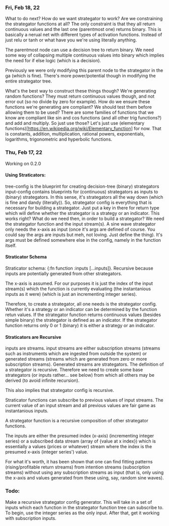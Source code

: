 ### Fri, Feb 18, 22

What to do next? How do we want strategator to work? Are we constraining the strategator functions at all? The only constraint is that they all return continuous values and the last one (parentmost one) returns binary. This is basically a nerual net with different types of activation functions. Instead of just relu or tanh or what have you we're using literally anything.

The parentmost node can use a decision tree to return binary. We need some way of collapsing multiple continuous values into binary which implies the need for if else logic (which is a decision).

Previously we were only modifying this parent node to the strategator in the ga (which is fine). There's more power/potential though in modifying the entire strategator tree.

What's the best way to construct these things though? We're generating random functions? They must return continuous values though, and not error out (so no divide by zero for example). How do we ensure these functions we're generating are compliant? We should test them before allowing them to be used? There are some families of functions that we know are compliant like sin and cos functions (and all other trig functions?) and add and multiply. So just use those? Let's just use (elementary functions)[https://en.wikipedia.org/wiki/Elementary_function] for now. That is constants, addition, multiplication, rational powers, exponentials, logarithms, trigonometric and hyperbolic functions.

### Thu, Feb 17, 22

Working on 0.2.0

#### Using Straticators:

tree-config is the blueprint for creating decision-tree (binary) strategators
input-config contains blueprints for (continuous) strategators as inputs to (binary) strategators. In this sense, it's strategators all the way down (which is fine and dandy (literally)).
So, strategator config is everything that is necessary for building a strategator. Just put a key in there for return type which will define whether the strategator is a strategy or an indicator. This works right?
What do we need then, in order to build a strategator? We need the strategator function and the input stream(s). A sine wave strategator only needs the x-axis as input (once it's args are defined of course. You could say the args are inputs but meh, not loving. Just define the thing). It's args must be defined somewhere else in the config, namely in the function itself.

#### Straticator Schema

Straticator schema: {:fn function :inputs [...inputs]}. Recursive because inputs are potentially generated from other strategators.

The x-axis is assumed. For our purposes it is just the index of the input stream(s) which the function is currently evaluating (the instantanious inputs as it were) (which is just an incrementing integer series).

Therefore, to create a strategator, all one needs is the strategator config. Whether it's a strategy or an indicator can be determined by the function retun values. If the strategator function returns continuous values (besides simple binary) the strategator is defined as an indicator. If the strategator function returns only 0 or 1 (binary) it is either a strategy or an indicator.

#### Straticators are Recursive

inputs are streams. input streams are either subscription streams (streams such as instruments which are ingested from outside the system) or generated streams (streams which are generated from zero or more subscription streams). Generated streams are strategators. The definition of a strategator is recursive. Therefore we need to create some base strategators (or inputs rather... see below) from which all others may be derived (to avoid infinite recursion).

This also implies that strategator config is recursive.

Straticator functions can subscribe to previous values of input streams. The current value of an input stream and all previous values are fair game as instantanious inputs.

A strategator function is a recursive composition of other strategator functions.

The inputs are either the presumed index (x-axis) (incrementing integer series) or a subscribed data stream (array of {value at x index}) which is essentially a values (prices or whatever) stream where the index is the presumed x-axis (integer series') value.

For what it's worth, it has been shown that one can find fitting patterns (rising/profitable return streams) from intention streams (subscription streams) without using any subscription streams as input (that is, only using the x-axis and values generated from these using, say, random sine waves).

### Todo:

Make a recursive strategator config generator. This will take in a set of inputs which each function in the strategator function tree can subscribe to. To begin, use the integer series as the only input. After that, get it working with subscription inputs.
